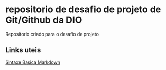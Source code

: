 # repositorio de desafio de projeto de Git/Github da DIO
Repositorio criado para o desafio de projeto
## Links uteis
[Sintaxe Basica Markdown](https://docs.pipz.com/central-de-ajuda/learning-center/guia-basico-de-markdown#open)
